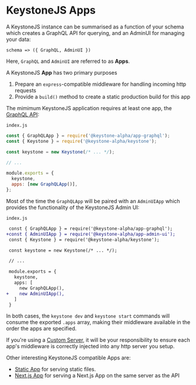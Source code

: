 <!--[meta]
section: guides
title: KeystoneJS Apps
[meta]-->

# KeystoneJS Apps

A KeystoneJS instance can be summarised as a function of your schema which
creates a GraphQL API for querying, and an AdminUI for managing your data:

```
schema => ({ GraphQL, AdminUI })
```

Here, `GraphQL` and `AdminUI` are referred to as **Apps**.

A KeystoneJS **App** has two primary purposes

1. Prepare an `express`-compatible middleware for handling incoming http requests
2. Provide a `build()` method to create a static production build for this app

The mimimum KeystoneJS application requires at least one app, the [GraphQL
API](../../keystone-alpha/app-graphql):

`index.js`

```javascript
const { GraphQLApp } = require('@keystone-alpha/app-graphql');
const { Keystone } = require('@keystone-alpha/keystone');

const keystone = new Keystone(/* ... */);

// ...

module.exports = {
  keystone,
  apps: [new GraphQLApp()],
};
```

Most of the time the `GraphQLApp` will be paired with an `AdminUIApp` which
provides the functionality of the KeystoneJS Admin UI:

`index.js`

```diff
 const { GraphQLApp } = require('@keystone-alpha/app-graphql');
+const { AdminUIApp } = require('@keystone-alpha/app-admin-ui');
 const { Keystone } = require('@keystone-alpha/keystone');

 const keystone = new Keystone(/* ... */);

 // ...

 module.exports = {
   keystone,
   apps: [
     new GraphQLApp(),
+    new AdminUIApp(),
   ]
 }
```

In both cases, the `keystone dev` and `keystone start` commands will consume the
exported `.apps` array, making their middleware available in the order the apps
are specified.

If you're using a [Custom Server](https://v5.keystonejs.com/guides/custom-server), it will be your
responsibility to ensure each app's middleware is correctly injected into any
http server you setup.

Other interesting KeystoneJS compatible Apps are:

- [Static App](https://v5.keystonejs.com/keystone-alpha/app-static) for serving static files.
- [Next.js App](https://v5.keystonejs.com/keystone-alpha/app-next) for serving a Next.js App on the same server as the API
